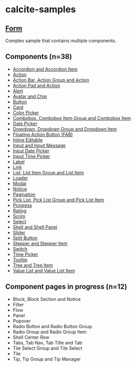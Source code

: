 # calcite-samples
## [Form](0-form.html)
Complex sample that contains multiple components.
## Components (n=38)

- [Accordion and Accordion Item](accordion.html)  
- [Action](action.html)
- [Action Bar, Action Group and Action](action-bar.html)
- [Action Pad and Action](action-pad.html)
- [Alert](alert.html)  
- [Avatar and Chip](avatar.html)
- [Button](button.html)
- [Card](card.html)
- [Color Picker](color-picker.html)
- [Combobox, Combobox Item Group and Combobox Item](combobox.html)
- [Date Picker](date-picker.html)
- [Dropdown, Dropdown Group and Dropdown Item](dropdown.html)
- [Floating Action Button (FAB)](fab.html)
- [Inline Editable](inline-editable.html)  
- [Input and Input Message](input.html)
- [Input Date Picker](input-date-picker.html)
- [Input Time Picker](input-time-picker.html)
- [Label](label.html)
- [Link](link.html)
- [List, List Item Group and List Item](list.html)
- [Loader](loader.html)
- [Modal](modal.html)
- [Notice](notice.html)
- [Pagination](pagination.html)
- [Pick List, Pick List Group and Pick List Item](pick-list.html)
- [Progress](progress.html)
- [Rating](rating.html)
- [Scrim](scrim.html)
- [Select](select.html)
- [Shell and Shell Panel](shell.html)
- [Slider](slider.html)
- [Split Button](split-button.html)
- [Stepper and Stepper Item](stepper.html)  
- [Switch](switch.html)
- [Time Picker](time-picker.html)
- [Tooltip](tooltip.html)
- [Tree and Tree Item](tree.html)
- [Value List and Value List Item](value-list.html)

## Component pages in progress (n=12)
- Block, Block Section and Notice
- Filter
- Flow
- Panel
- Popover
- Radio Button and Radio Button Group
- Radio Group and Radio Group Item
- Shell Center Row
- Tabs, Tab Nav, Tab Title and Tab
- Tile Select Group and Tile Select
- Tile
- Tip, Tip Group and Tip Manager